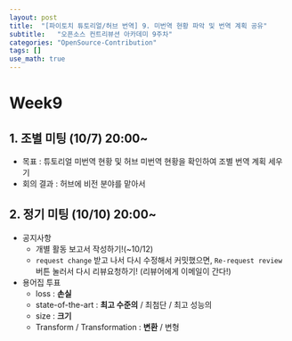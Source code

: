 ```yaml
---
layout: post
title:  "[파이토치 튜토리얼/허브 번역] 9. 미번역 현황 파악 및 번역 계획 공유"
subtitle:   "오픈소스 컨트리뷰션 아카데미 9주차"
categories: "OpenSource-Contribution"
tags: []
use_math: true
---
```


# Week9

## 1. 조별 미팅 (10/7) 20:00~

* 목표 : 튜토리얼 미번역 현황 및 허브 미번역 현황을 확인하여 조별 번역 계획 세우기
* 회의 결과 : 허브에 비전 분야를 맡아서 

## 2. 정기 미팅 (10/10) 20:00~

* 공지사항
  * 개별 활동 보고서 작성하기!(~10/12)
  * `request change` 받고 나서 다시 수정해서 커밋했으면, `Re-request review` 버튼 눌러서 다시 리뷰요청하기! (리뷰어에게 이메일이 간다!)
* 용어집 투표
  * loss : **손실**
  * state-of-the-art : **최고 수준의** / 최첨단 / 최고 성능의
  * size : **크기**
  * Transform / Transformation : **변환** / 변형
